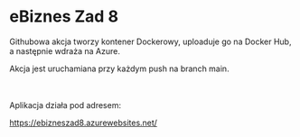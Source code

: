 # eBiznes Zad 8

Githubowa akcja tworzy kontener Dockerowy, uploaduje go na Docker Hub, a następnie wdraża na Azure.

Akcja jest uruchamiana przy każdym push na branch main.

<br/><br/>
Aplikacja działa pod adresem: 

https://ebizneszad8.azurewebsites.net/
